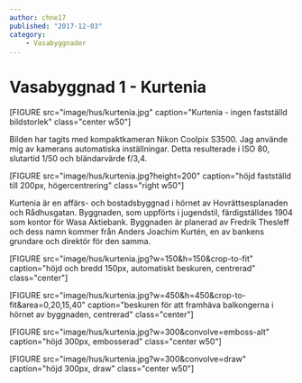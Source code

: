```yaml
---
author: chne17
published: "2017-12-03"
category:
    - Vasabyggnader
...
```


Vasabyggnad 1 - Kurtenia
==================================

[FIGURE src="image/hus/kurtenia.jpg" caption="Kurtenia - ingen fastställd bildstorlek" class="center w50"]

Bilden har tagits med kompaktkameran Nikon Coolpix S3500. Jag använde mig av kamerans automatiska inställningar. Detta resulterade i ISO 80, slutartid 1/50 och bländarvärde f/3,4.

[FIGURE src="image/hus/kurtenia.jpg?height=200" caption="höjd fastställd till 200px, högercentrering" class="right w50"]

Kurtenia är en affärs- och bostadsbyggnad i hörnet av Hovrättsesplanaden och Rådhusgatan. Byggnaden, som uppförts i jugendstil, färdigställdes 1904 som kontor för Wasa Aktiebank. Byggnaden är planerad av Fredrik Thesleff och dess namn kommer från Anders Joachim Kurtén, en av bankens grundare och direktör för den samma.

[FIGURE src="image/hus/kurtenia.jpg?w=150&h=150&crop-to-fit" caption="höjd och bredd 150px, automatiskt beskuren, centrerad" class="center"]


[FIGURE src="image/hus/kurtenia.jpg?w=450&h=450&crop-to-fit&area=0,20,15,40" caption="beskuren för att framhäva balkongerna i hörnet av byggnaden, centrerad" class="center"]


[FIGURE src="image/hus/kurtenia.jpg?w=300&convolve=emboss-alt" caption="höjd 300px, embosserad" class="center w50"]

[FIGURE src="image/hus/kurtenia.jpg?w=300&convolve=draw" caption="höjd 300px, draw" class="center w50"]
